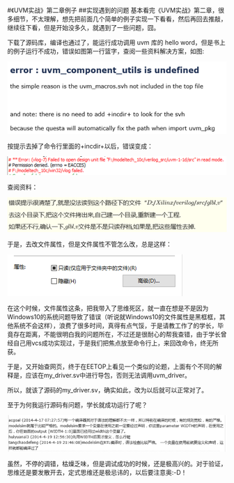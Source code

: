 #《UVM实战》第二章例子
##实现遇到的问题
基本看完《UVM实战》第二章，很多细节，不太理解，想先把前面几个简单的例子实现一下看看，然后再回去推敲，继续往下看，但是开始没多久，就遇到了一些问题，囧。

下载了源码库，编译也通过了，能运行成功调用 uvm 库的 hello word，但是书上的例子运行不成功，错误如图第一行篮字，查阅一些资料解决方案，如图:

![第一次错误](image/error1.png)

按提示去掉了命令行里面的+incdir+以后，错误变成：

 ![第二次错误](image/error2.png)

查阅资料：

  ![解决方案1](image/explain.png)
  
于是，去改文件属性，但是文件属性不管怎么改，总是这样：
 
  ![现象](image/phenomenon.png)
  
在这个时候，文件属性这条，把我带入了思维死区，就一直在想是不是因为Windows10的系统问题导致了错误（听说就Windows10的文件属性是黑框框，其他系统不会这样），浪费了很多时间，真得有点气馁，于是请教工作了的学长，毕竟存在距离，不能很明白我的问题所在，不过还是很耐心的帮我查错，由于学长曾经自己用vcs成功实现过，于是我们把焦点放至命令行上，来回改命令，终无所获。

于是，又开始查网页，终于在EETOP上看见一个类似的论题，上面有个不同的解释是，应该在my_driver.sv中进行导包，否则无法调用uvm_driver。

所以，就该了源码的my_driver.sv，确实如此，改为以后就可以正常对了。

至于为何我运行源码有问题，学长就成功运行了呢？

  ![原因](image/cause.png)

虽然，不停的调错，枯燥乏味，但是调试成功的时候，还是极高兴的。对于验证，思维还是要发散开去，定式思维还是极忌讳的，以后要注意奥:-D！

